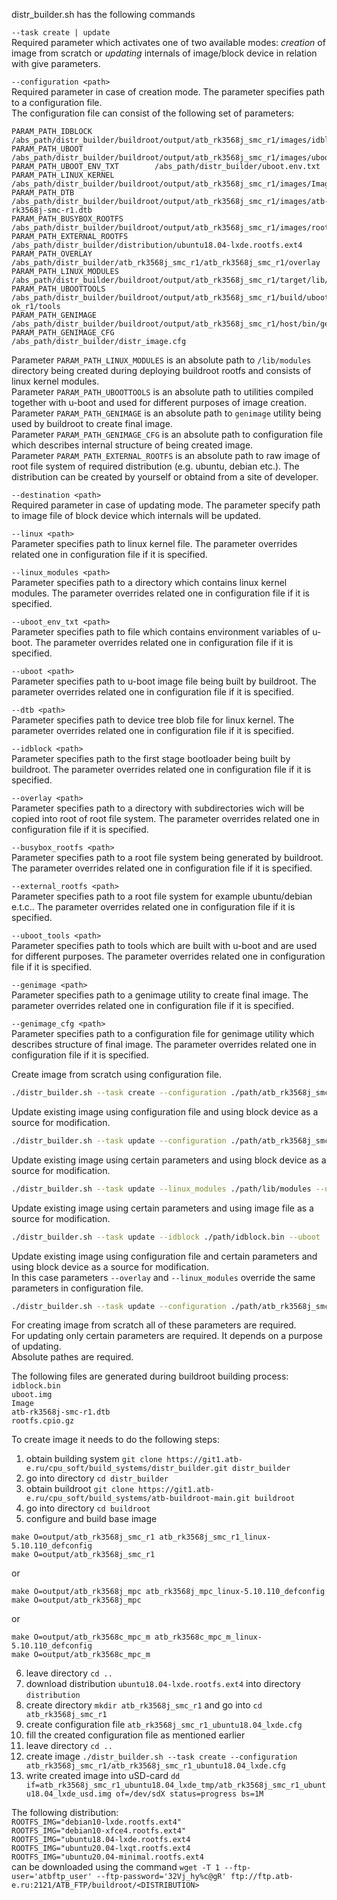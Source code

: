 distr_builder.sh has the following commands  

`--task create | update`  
Required parameter which activates one of two available modes: *creation* of image from scratch or *updating* internals of image/block device in relation with give parameters.  

`--configuration <path>`  
Required parameter in case of creation mode. The parameter specifies path to a configuration file.  
The configuration file can consist of the following set of parameters:  
```
PARAM_PATH_IDBLOCK				/abs_path/distr_builder/buildroot/output/atb_rk3568j_smc_r1/images/idblock.bin
PARAM_PATH_UBOOT				/abs_path/distr_builder/buildroot/output/atb_rk3568j_smc_r1/images/uboot.img
PARAM_PATH_UBOOT_ENV_TXT		/abs_path/distr_builder/uboot.env.txt
PARAM_PATH_LINUX_KERNEL			/abs_path/distr_builder/buildroot/output/atb_rk3568j_smc_r1/images/Image
PARAM_PATH_DTB					/abs_path/distr_builder/buildroot/output/atb_rk3568j_smc_r1/images/atb-rk3568j-smc-r1.dtb
PARAM_PATH_BUSYBOX_ROOTFS		/abs_path/distr_builder/buildroot/output/atb_rk3568j_smc_r1/images/rootfs.cpio.gz
PARAM_PATH_EXTERNAL_ROOTFS		/abs_path/distr_builder/distribution/ubuntu18.04-lxde.rootfs.ext4
PARAM_PATH_OVERLAY 				/abs_path/distr_builder/atb_rk3568j_smc_r1/atb_rk3568j_smc_r1/overlay
PARAM_PATH_LINUX_MODULES		/abs_path/distr_builder/buildroot/output/atb_rk3568j_smc_r1/target/lib/modules
PARAM_PATH_UBOOTTOOLS 			/abs_path/distr_builder/buildroot/output/atb_rk3568j_smc_r1/build/uboot-ok_r1/tools
PARAM_PATH_GENIMAGE 			/abs_path/distr_builder/buildroot/output/atb_rk3568j_smc_r1/host/bin/genimage
PARAM_PATH_GENIMAGE_CFG			/abs_path/distr_builder/distr_image.cfg
```
Parameter `PARAM_PATH_LINUX_MODULES` is an absolute path to `/lib/modules` directory being created during deploying buildroot rootfs and consists of linux kernel modules.  
Parameter `PARAM_PATH_UBOOTTOOLS` is an absolute path to utilities compiled together with u-boot and used for different purposes of image creation.  
Parameter `PARAM_PATH_GENIMAGE` is an absolute path to `genimage` utility being used by buildroot to create final image.  
Parameter `PARAM_PATH_GENIMAGE_CFG` is an absolute path to configuration file which describes internal structure of being created image.  
Parameter `PARAM_PATH_EXTERNAL_ROOTFS`  is an absolute path to raw image of root file system of required distribution (e.g. ubuntu, debian etc.). The distribution can be created by yourself or obtaind from a site of developer.  

`--destination <path>`  
Required parameter in case of updating mode. The parameter specify path to image file of block device which internals will be updated.  

`--linux <path>`  
Parameter specifies path to linux kernel file. The parameter overrides related one in configuration file if it is specified.  

`--linux_modules <path>`  
Parameter specifies path to a directory which contains linux kernel modules. The parameter overrides related one in configuration file if it is specified.  

`--uboot_env_txt <path>`  
Parameter specifies path to file which contains environment variables of u-boot. The parameter overrides related one in configuration file if it is specified.  

`--uboot <path>`  
Parameter specifies path to u-boot image file being built by buildroot. The parameter overrides related one in configuration file if it is specified.  

`--dtb <path>`  
Parameter specifies path to device tree blob file for linux kernel. The parameter overrides related one in configuration file if it is specified.  

`--idblock <path>`  
Parameter specifies path to the first stage bootloader being built by buildroot. The parameter overrides related one in configuration file if it is specified.  

`--overlay <path>`  
Parameter specifies path to a directory with subdirectories wich will be copied into root of root file system. The parameter overrides related one in configuration file if it is specified.  

`--busybox_rootfs <path>`  
Parameter specifies path to a root file system being generated by buildroot. The parameter overrides related one in configuration file if it is specified.  

`--external_rootfs <path>`  
Parameter specifies path to a root file system for example ubuntu/debian e.t.c.. The parameter overrides related one in configuration file if it is specified.  

`--uboot_tools <path>`  
Parameter specifies path to tools which are built with u-boot and are used for different purposes. The parameter overrides related one in configuration file if it is specified.  

`--genimage <path>`  
Parameter specifies path to a genimage utility to create final image. The parameter overrides related one in configuration file if it is specified.  

`--genimage_cfg <path>`  
Parameter specifies path to a configuration file for genimage utility which describes structure of final image. The parameter overrides related one in configuration file if it is specified.  


Create image from scratch using configuration file.  
```bash
./distr_builder.sh --task create --configuration ./path/atb_rk3568j_smc_r1_ubuntu_minimal.cfg
```

Update existing image using configuration file and using block device as a source for modification.  
```bash
./distr_builder.sh --task update --configuration ./path/atb_rk3568j_smc_r1_ubuntu_minimal.cfg --destination /dev/mmcblk1
```

Update existing image using certain parameters and using block device as a source for modification.  
```bash
./distr_builder.sh --task update --linux_modules ./path/lib/modules --uboot_env_txt ./path/uboot_env.txt --destination /dev/sda
```

Update existing image using certain parameters and using image file as a source for modification.  
```bash
./distr_builder.sh --task update --idblock ./path/idblock.bin --uboot ./path/uboot --destination ./path/usd.img
```

Update existing image using configuration file and certain parameters and using block device as a source for modification.  
In this case parameters `--overlay` and `--linux_modules` override the same parameters in configuration file.  
```bash
./distr_builder.sh --task update --configuration ./path/atb_rk3568j_smc_r1_ubuntu_minimal.cfg --destination /dev/mmcblk1 --overlay ./path/overlay --linux_modules ./path/lib/modules
```


For creating image from scratch all of these parameters are required.  
For updating only certain parameters are required. It depends on a purpose of updating.  
Absolute pathes are required.  

The following files are generated during buildroot building process:  
`idblock.bin`  
`uboot.img`  
`Image`  
`atb-rk3568j-smc-r1.dtb`  
`rootfs.cpio.gz`  

To create image it needs to do the following steps:  
1. obtain building system `git clone https://git1.atb-e.ru/cpu_soft/build_systems/distr_builder.git distr_builder`  
2. go into directory `cd distr_builder`  
3. obtain buildroot `git clone https://git1.atb-e.ru/cpu_soft/build_systems/atb-buildroot-main.git buildroot`  
4. go into directory `cd buildroot`  
5. configure and build base image  
```
make O=output/atb_rk3568j_smc_r1 atb_rk3568j_smc_r1_linux-5.10.110_defconfig
make O=output/atb_rk3568j_smc_r1
```
or
```
make O=output/atb_rk3568j_mpc atb_rk3568j_mpc_linux-5.10.110_defconfig
make O=output/atb_rk3568j_mpc
```
or
```
make O=output/atb_rk3568c_mpc_m atb_rk3568c_mpc_m_linux-5.10.110_defconfig
make O=output/atb_rk3568c_mpc_m
```
6. leave directory `cd ..`  
7. download distribution `ubuntu18.04-lxde.rootfs.ext4` into directory `distribution`  
8. create directory `mkdir atb_rk3568j_smc_r1` and go into `cd atb_rk3568j_smc_r1`  
9. create configuration file `atb_rk3568j_smc_r1_ubuntu18.04_lxde.cfg`  
10. fill the created configuration file as mentioned earlier  
11. leave directory `cd ..`
10. create image `./distr_builder.sh --task create --configuration atb_rk3568j_smc_r1/atb_rk3568j_smc_r1_ubuntu18.04_lxde.cfg`  
11. write created image into uSD-card `dd if=atb_rk3568j_smc_r1_ubuntu18.04_lxde_tmp/atb_rk3568j_smc_r1_ubuntu18.04_lxde_usd.img of=/dev/sdX status=progress bs=1M`  


The following distribution:  
`ROOTFS_IMG="debian10-lxde.rootfs.ext4"`  
`ROOTFS_IMG="debian10-xfce4.rootfs.ext4"`  
`ROOTFS_IMG="ubuntu18.04-lxde.rootfs.ext4`  
`ROOTFS_IMG="ubuntu20.04-lxqt.rootfs.ext4`  
`ROOTFS_IMG="ubuntu20.04-minimal.rootfs.ext4`  
can be downloaded using the command `wget -T 1 --ftp-user='atbftp_user' --ftp-password='32Vj_hy%c@gR' ftp://ftp.atb-e.ru:2121/ATB_FTP/buildroot/<DISTRIBUTION>`

